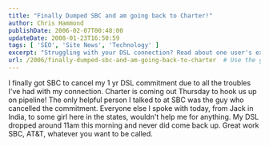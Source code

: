 ```yaml
---
title: "Finally Dumped SBC and am going back to Charter!"
author: Chris Hammond
publishDate: 2006-02-07T00:48:00
updateDate: 2008-01-23T16:50:59
tags: [ 'SEO', 'Site News', 'Technology' ]
excerpt: "Struggling with your DSL connection? Read about one user's experience cancelling with SBC and switching to Charter for a more reliable internet connection."
url: /2006/finally-dumped-sbc-and-am-going-back-to-charter  # Use the generated URL with year
---
```

I finally got SBC to cancel my 1 yr DSL commitment due to all the troubles I've had with my connection. Charter is coming out Thursday to hook us up on pipeline! The only helpful person I talked to at SBC was the guy who cancelled the commitment. Everyone else I spoke with today, from Jack in India, to some girl here in the states, wouldn't help me for anything. My DSL dropped around 11am this morning and never did come back up. Great work SBC, AT&amp;T, whatever you want to be called.


